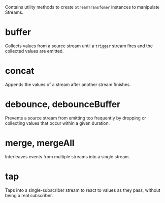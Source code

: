 Contains utility methods to create `StreamTransfomer` instances to manipulate
Streams.

# buffer

Collects values from a source stream until a `trigger` stream fires and the
collected values are emitted.

# concat

Appends the values of a stream after another stream finishes.

# debounce, debounceBuffer

Prevents a source stream from emitting too frequently by dropping or collecting
values that occur within a given duration.

# merge, mergeAll

Interleaves events from multiple streams into a single stream.

# tap

Taps into a single-subscriber stream to react to values as they pass, without
being a real subscriber.
